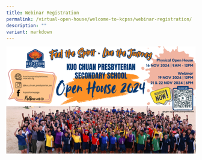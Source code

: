 ```yaml
---
title: Webinar Registration
permalink: /virtual-open-house/welcome-to-kcpss/webinar-registration/
description: ""
variant: markdown
---
```

![](/images/KCPSS_Open_House24.png)

